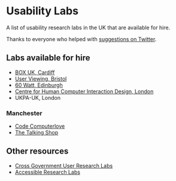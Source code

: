 # Usability Labs

A list of usability research labs in the UK that are available for hire.

Thanks to everyone who helped with [suggestions on Twitter](https://twitter.com/benjystanton/status/702992066004066305).

## Labs available for hire

- [BOX UK, Cardiff](https://www.boxuk.com/)
- [User Viewing, Bristol](http://www.userviewing.co.uk/)
- [60 Watt, Edinburgh](http://www.60wattresearch.co.uk/)
- [Centre for Human Computer Interaction Design, London](http://www.city.ac.uk/centre-for-human-computer-interaction-design)
- UKPA-UK, London

### Manchester
- [Code Computerlove](http://www.codecomputerlove.com/)
- [The Talking Shop](http://www.thetalkingshop.co.uk/studios/)

## Other resources
- [Cross Government User Research Labs](https://userresearchmethods.hackpad.com/Cross-Government-User-Research-Labs-5sU2IQF7ldF)
- [Accessible Research Labs](https://userresearchmethods.hackpad.com/Accessible-Research-Labs-vsDQUx7RqnP)
